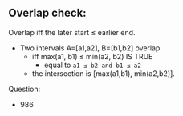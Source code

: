 ## Overlap check:
Overlap iff the later start ≤ earlier end.

- Two intervals A=[a1,a2], B=[b1,b2] overlap 
    - iff max(a1, b1) ≤ min(a2, b2) IS TRUE
        - equal to `a1 ≤ b2 and b1 ≤ a2`
    - the intersection is [max(a1,b1), min(a2,b2)].

Question:
- 986